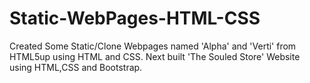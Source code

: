 # Static-WebPages-HTML-CSS
Created Some Static/Clone Webpages named 'Alpha' and 'Verti' from HTML5up using HTML and CSS. Next  built 'The Souled Store' Website using HTML,CSS and Bootstrap.
